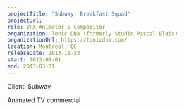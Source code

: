 ```yaml
---
projectTitle: "Subway: Breakfast Squad"
projectUrl: 
role: VFX Animator & Compositor
organization: Tonic DNA (formerly Studio Pascal Blais)
organizationUrl: https://tonicdna.com/
location: Montreal, QC
releaseDate: 2013-11-23
start: 2013-01-01
end: 2013-03-01
---
```


Client: Subway

Animated TV commercial
